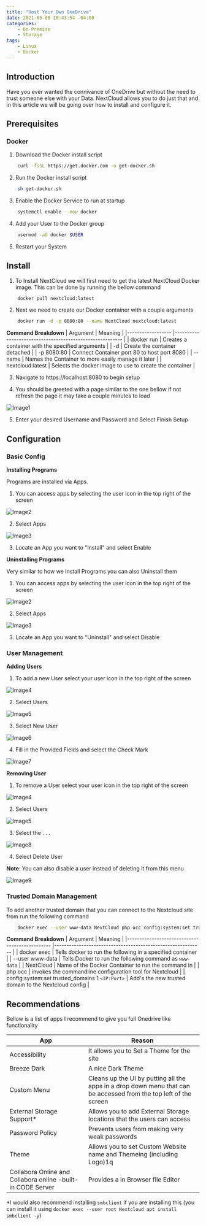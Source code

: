 ```yaml
---
title: "Host Your Own OneDrive"
date: 2021-05-08 10:43:54 -04:00
categories:
    - On-Premise
    - Storage
tags:
    - Linux
    - Docker
---
```


## Introduction
Have you ever wanted the connivance of OneDrive but without the need to trust someone else with your Data. NextCloud allows you to do just that and in this article we will be going over how to install and configure it.

## Prerequisites 
### Docker
1. Download the Docker install script
```bash
    curl -fsSL https://get.docker.com -o get-docker.sh
```

2. Run the Docker install script
```bash
    sh get-docker.sh
```

3. Enable the Docker Service to run at startup
```bash
    systemctl enable --now docker
```

4. Add your User to the Docker group
```bash
    usermod -aG docker $USER
```

5. Restart your System


## Install 
1. To Install NextCloud we will first need to get the latest NextCloud Docker image. This can be done by running the bellow command
```bash
    docker pull nextcloud:latest
```

2. Next we need to create our Docker container with a couple arguments
```bash
    docker run -d -p 8080:80 --name NextCloud nextcloud:latest
```
__Command Breakdown__
| Argument         	| Meaning                                                 	|
|------------------	|---------------------------------------------------------	|
| docker run       	| Creates a container with the specified arguments        	|
| -d               	| Create the container detached                           	|
| -p 8080:80       	| Connect Container port 80 to host port 8080             	|
| --name           	| Names the Container to more easily manage it later      	|
| nextcloud:latest 	| Selects the docker image to use to create the container 	|

3. Navigate to https://localhost:8080 to begin setup

4. You should be greeted with a page similar to the one bellow if not refresh the page it may take a couple minutes to load

![Image1](/assets/2021/HostYourOwnOnedrive/AdminCreate.png)

5. Enter your desired Username and Password and Select Finish Setup

## Configuration

### Basic Config
__Installing Programs__

Programs are installed via Apps. 
1. You can access apps by selecting the user icon in the top right of the screen

![Image2](/assets/2021/HostYourOwnOnedrive/UserIcon.png)

2. Select Apps

![Image3](/assets/2021/HostYourOwnOnedrive/Dropdown.png)

3. Locate an App you want to "Install" and select Enable 

__Uninstalling Programs__

Very similar to how we Install Programs you can also Uninstall them
1. You can access apps by selecting the user icon in the top right of the screen

![Image2](/assets/2021/HostYourOwnOnedrive/UserIcon.png)

2. Select Apps

![Image3](/assets/2021/HostYourOwnOnedrive/Dropdown.png)

3. Locate an App you want to "Uninstall" and select Disable

### User Management
__Adding Users__

1. To add a new User select your user icon in the top right of the screen

![Image4](/assets/2021/HostYourOwnOnedrive/UserIcon.png)

2. Select Users

![Image5](/assets/2021/HostYourOwnOnedrive/Dropdown2.png)

3. Select New User

![Image6](/assets/2021/HostYourOwnOnedrive/NewUserButton.png)

4. Fill in the Provided Fields and select the Check Mark

![Image7](/assets/2021/HostYourOwnOnedrive/NewUserForm.png)

__Removing User__

1. To remove a User select your user icon in the top right of the screen

![Image4](/assets/2021/HostYourOwnOnedrive/UserIcon.png)

2. Select Users

![Image5](/assets/2021/HostYourOwnOnedrive/Dropdown2.png)

3. Select the `...` 

![Image8](/assets/2021/HostYourOwnOnedrive/userdotdotdot.png)

4. Select Delete User

**Note**: You can also disable a user instead of deleting it from this menu 

![Image9](/assets/2021/HostYourOwnOnedrive/UserDropdown.png)

### Trusted Domain Management
To add another trusted domain that you can connect to the Nextcloud site from run the following command
```bash
    docker exec --user www-data NextCloud php occ config:system:set trusted_domains 1 <IP:Port>
```

__Command Breakdown__
| Argument                                      	| Meaning                                                    	|
|-----------------------------------------------	|------------------------------------------------------------	|
| docker exec                                   	| Tells docker to run the following in a specified container 	|
| --user www-data                               	| Tells Docker to run the following command as `www-data`    	|
| NextCloud                                     	| Name of the Docker Container to run the command in         	|
| php occ                                       	| invokes the commandline configuration tool for Nextcloud   	|
| config:system:set trusted_domains 1 `<IP:Port>` 	| Add's the new trusted domain to the Nextcloud config       	|

## Recommendations
Bellow is a list of apps I recommend to give you full Onedrive like functionality

| App                                                          	| Reason                                                                                                            	|
|--------------------------------------------------------------	|-------------------------------------------------------------------------------------------------------------------	|
| Accessibility                                                	| It allows you to Set a Theme for the site                                                                         	|
| Breeze Dark                                                  	| A nice Dark Theme                                                                                                 	|
| Custom Menu                                                  	| Cleans up the UI by putting all the apps in a drop down menu that can be accessed from the top left of the screen 	|
| External Storage Support*                                    	| Allows you to add External Storage locations that the users can access                                            	|
| Password Policy                                              	| Prevents users from making very weak passwords                                                                    	|
| Theme                                                        	| Allows you to set Custom Website name and Themeing (including Logo)1q                                             	|
| Collabora Online and  Collabora online -built-in CODE Server 	| Provides a in Browser file Editor                                                                                 	|

*I would also recommend installing `smbclient` if you are installing this (you can install it using `docker exec --user root Nextcloud apt install smbclient -y`)